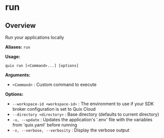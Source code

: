 # run

## Overview

Run your applications locally

**Aliases:** `run`

**Usage:**

```
quix run [<Command>...] [options]
```

**Arguments:**

- `<Command>` : Custom command to execute

**Options:**

- `--workspace-id <workspace-id>` : The environment to use if your SDK broker configuration is set to Quix Cloud
- `--directory <directory>` : Base directory (defaults to current directory)
- `-u, --update` : Updates the application's '.env' file with the variables from 'quix.yaml' before running
- `-v, --verbose, --verbosity` : Display the verbose output

